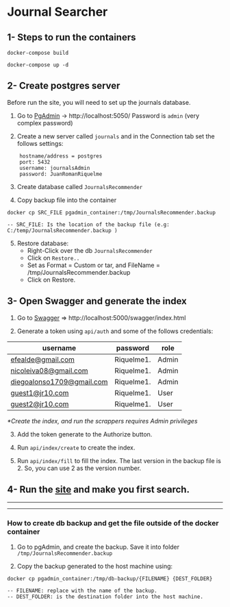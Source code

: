 
# Journal Searcher


## 1- Steps to run the containers

```
docker-compose build

docker-compose up -d
```

## 2- Create postgres server

Before run the site, you will need to set up the journals database.


1. Go to [PgAdmin](http://localhost:5050/) -> http://localhost:5050/
    Password is `admin` (very complex password)

2. Create a new server called `journals` and in the Connection tab set the follows settings:

```
    hostname/address = postgres
    port: 5432
    username: journalsAdmin
    password: JuanRomanRiquelme
```

3. Create database called `JournalsRecommender`

4. Copy backup file into the container

```
docker cp SRC_FILE pgadmin_container:/tmp/JournalsRecommender.backup

-- SRC_FILE: Is the location of the backup file (e.g: C:/temp/JournalsRecommender.backup )

```

5. Restore database:
    - Right-Click over the db `JournalsRecommender`
    - Click on `Restore..`
    - Set as Format = Custom or tar, and FileName = /tmp/JournalsRecommender.backup
    - Click on Restore.

## 3- Open Swagger and generate the index

1. Go to [Swagger](http://localhost:5000/swagger/index.html) => http://localhost:5000/swagger/index.html

2. Generate a token using `api/auth` and some of the follows credentials:

| username  | password  |  role |
|---|---|---|
| efealde@gmail.com  |  Riquelme1. | Admin  |
| nicoleiva08@gmail.com  |  Riquelme1. | Admin  |
| diegoalonso1709@gmail.com  |  Riquelme1. | Admin  |
| guest1@jr10.com  |  Riquelme1. | User  |
| guest2@jr10.com  |  Riquelme1. | User  |

_*Create the index, and run the scrappers requires Admin privileges_

3. Add the token generate to the Authorize button.

4. Run `api/index/create` to create the index.

5. Run `api/index/fill` to fill the index. The last version in the backup file is 2. So, you can use 2 as the version number.


## 4- Run the [site](http://localhost:5000/) and make you first search.


---

---

### How to create db backup and get the file outside of the docker container

1. Go to pgAdmin, and create the backup. Save it into folder `/tmp/JournalsRecommender.backup`

2. Copy the backup generated to the host machine using:

```
docker cp pgadmin_container:/tmp/db-backup/{FILENAME} {DEST_FOLDER}

-- FILENAME: replace with the name of the backup.
-- DEST_FOLDER: is the destination folder into the host machine.
```


